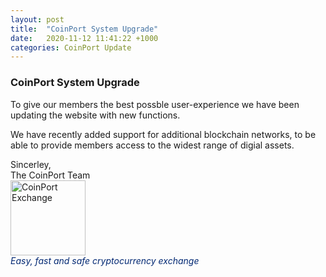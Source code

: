 ```yaml
---
layout: post
title:  "CoinPort System Upgrade"
date:   2020-11-12 11:41:22 +1000
categories: CoinPort Update
---
```



### CoinPort System Upgrade

To give our members the best possble user-experience we have been updating the website with new functions.

We have recently added support for additional blockchain networks, to be able to provide members access to the widest range of digial assets.

<p>
Sincerley, <br />
The CoinPort Team <br />
<img src="https://doc.coinport.com.au/images/logos/signature_logo.png" alt="CoinPort Exchange" width="120" /><br />
<span style="color: #022873;"><em>Easy, fast and safe cryptocurrency exchange</em></span>
</p>
